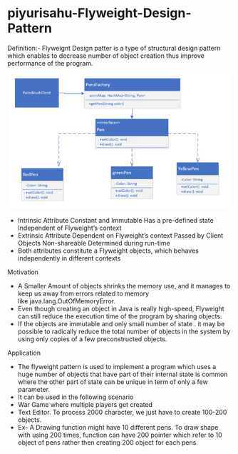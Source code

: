 # piyurisahu-Flyweight-Design-Pattern
Definition:- Flyweignt Design patter is a type of structural design pattern which enables to decrease number of object creation thus improve performance of the program.



![alt text](https://github.com/piyurisahu/piyurisahu-Flyweight-Design-Pattern/blob/master/class-diagram.PNG)


* Intrinsic Attribute
		Constant and Immutable
		Has a pre-defined state
		Independent of Flyweight’s context
* Extrinsic Attribute
		Dependent on Flyweight’s context
		Passed by Client Objects
		Non-shareable
		Determined during run-time
* Both attributes constitute a Flyweight objects, which behaves independently in different contexts

Motivation

* A Smaller Amount of objects shrinks the memory use, and it manages to keep us away from errors related to memory like java.lang.OutOfMemoryError.
* Even though creating an object in Java is really high-speed, Flyweight can still reduce the execution time of the program by sharing objects.
* If the objects are immutable and only small number of state . it may be possible to radically reduce the total number of objects in the system by using only copies of a few preconstructed objects.


Application
* The flyweight pattern is used to implement a program which uses a huge number of objects that have part of their internal state is common where the other part of state can be unique in term of only a few parameter.
* It can be used in the following scenario
* War Game where multiple players get created
* Text Editor. To process 2000 character, we just have to create 100-200 objects.
* Ex- A Drawing  function might have 10 different pens. To draw shape with using 200 times, function can have 200 pointer which refer to 10 object of pens rather then creating 200 object for each pens.



